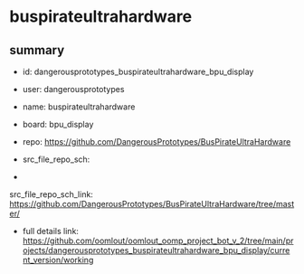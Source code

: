 # buspirateultrahardware
 
## summary 
* id: dangerousprototypes_buspirateultrahardware_bpu_display
* user: dangerousprototypes
* name: buspirateultrahardware
* board: bpu_display
* repo: https://github.com/DangerousPrototypes/BusPirateUltraHardware



* src_file_repo_sch: 
*
 src_file_repo_sch_link: https://github.com/DangerousPrototypes/BusPirateUltraHardware/tree/master/
* full details link: https://github.com/oomlout/oomlout_oomp_project_bot_v_2/tree/main/projects/dangerousprototypes_buspirateultrahardware_bpu_display/current_version/working  






